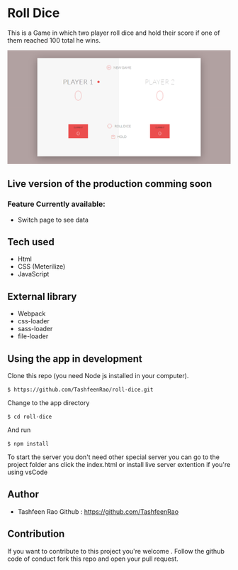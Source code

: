#  Roll Dice
This is a Game in which two player roll dice and hold their score if one of them reached 100 total he wins.

<p align="center">
    <img src="final.png">
</p>

## Live version of the production comming soon


### Feature Currently available:

* Switch page to see data

## Tech used 
* Html
* CSS (Meterilize)
* JavaScript

## External library 

* Webpack
* css-loader
* sass-loader
* file-loader


## Using the app in development 
Clone this repo (you need Node js installed in your computer).
```
$ https://github.com/TashfeenRao/roll-dice.git
```

 Change to the app directory 
 
 ```
$ cd roll-dice
 ```

   And run 

```
$ npm install 
```

To start the server you don't need other special server you can go to the project folder ans click the index.html or install live server extention if you're using vsCode

## Author 

* Tashfeen Rao    Github : https://github.com/TashfeenRao
## Contribution 

If you want to contribute to this project you're welcome .
Follow the github code of conduct fork this repo and open your pull request. 
